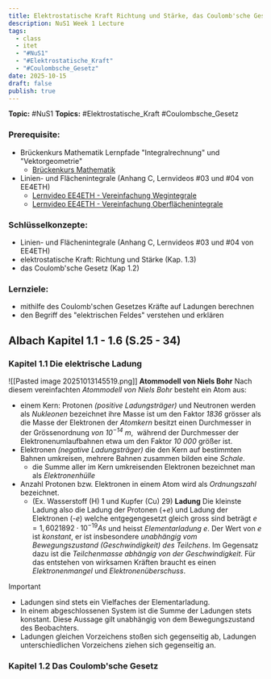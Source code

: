 ```yaml
---
title: Elektrostatische Kraft Richtung und Stärke, das Coulomb'sche Gesetz
description: NuS1 Week 1 Lecture
tags:
  - class
  - itet
  - "#NuS1"
  - "#Elektrostatische_Kraft"
  - "#Coulombsche_Gesetz"
date: 2025-10-15
draft: false
publish: true
---
```

**Topic:** #NuS1
**Topics:** #Elektrostatische_Kraft #Coulombsche_Gesetz 
### Prerequisite:
- Brückenkurs Mathematik Lernpfade "Integralrechnung" und "Vektorgeometrie"
	- [Brückenkurs Mathematik](http://pontifex.ethz.ch/site1/) 
- Linien- und Flächenintegrale (Anhang C, Lernvideos #03 und #04 von EE4ETH)  
	- [Lernvideo EE4ETH - Vereinfachung Wegintegrale](https://moodle-app2.let.ethz.ch/mod/url/view.php?id=1266932) 
	- [Lernvideo EE4ETH - Vereinfachung Oberflächenintegrale](https://moodle-app2.let.ethz.ch/mod/url/view.php?id=1266933)

### Schlüsselkonzepte:

- Linien- und Flächenintegrale (Anhang C, Lernvideos #03 und #04 von EE4ETH)
- elektrostatische Kraft: Richtung und Stärke (Kap. 1.3)
- das Coulomb'sche Gesetz (Kap 1.2)

### Lernziele:

- mithilfe des Coulomb'schen Gesetzes Kräfte auf Ladungen berechnen
- den Begriff des "elektrischen Feldes" verstehen und erklären

## Albach Kapitel 1.1 - 1.6 (S.25 - 34)

### Kapitel 1.1 Die elektrische Ladung
![[Pasted image 20251013145519.png]]
**Atommodell von Niels Bohr**
Nach diesem vereinfachten *Atommodell von Niels Bohr* besteht ein Atom aus:
- einem Kern: Protonen *(positive Ladungsträger)* und Neutronen werden als *Nukleonen* bezeichnet ihre Masse ist um den Faktor *1836* grösser als die Masse der Elektronen der *Atomkern* besitzt einen Durchmesser in der Grössenordnung *von $10^{-14}$ m*,  während der Durchmesser der Elektronenumlaufbahnen etwa um den Faktor *10 000* größer ist.
- Elektronen *(negative Ladungsträger)* die den Kern auf bestimmten Bahnen umkreisen, mehrere Bahnen zusammen bilden eine *Schale*.
	- die Summe aller im Kern umkreisenden Elektronen bezeichnet man als *Elektronenhülle*
- Anzahl Protonen bzw. Elektronen in einem Atom wird als *Ordnungszahl* bezeichnet. 
	- (Ex. Wasserstoff (H) 1 und Kupfer (Cu) 29)
**Ladung**
Die kleinste Ladung also die Ladung der Protonen (+$e$) und Ladung der Elektronen (-$e$) welche entgegengesetzt gleich gross sind beträgt $e = 1,6021892⋅10^{−19} As$ und heisst *Elementarladung e*.
Der Wert von $e$ ist *konstant*, er ist insbesondere *unabhängig vom Bewegungszustand (Geschwindigkeit) des Teilchens*. Im Gegensatz dazu ist die *Teilchenmasse abhängig von der Geschwindigkeit*.
Für das entstehen von wirksamen Kräften braucht es einen *Elektronenmangel* und *Elektronenüberschuss*.

> [!Important]
> - Ladungen sind stets ein Vielfaches der Elementarladung.
> - In einem abgeschlossenen System ist die Summe der Ladungen stets konstant. 
>   Diese Aussage gilt unabhängig von dem Bewegungszustand des Beobachters.
> - Ladungen gleichen Vorzeichens stoßen sich gegenseitig   ab, Ladungen unterschiedlichen Vorzeichens ziehen sich gegenseitig an.

### Kapitel 1.2 Das Coulomb'sche Gesetz
